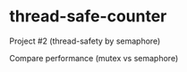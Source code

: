 # thread-safe-counter

Project #2 (thread-safety by semaphore)

Compare performance (mutex vs semaphore)
